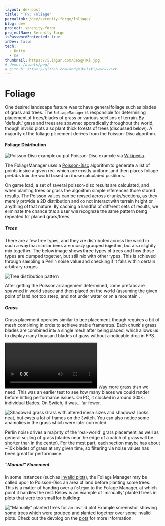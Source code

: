 ```yaml
---
layout: dev-post
title: "TPS: Foliage"
permalink: /dev/serenity-forge/foliage/
blog: dev
project: serenity-forge
projectName: Serenity Forge
isPasswordProtected: true
inDev: false
tech:
  - Unity
  - C#
thumbnail: https://i.imgur.com/3eSgyTKl.jpg
# demo: /assets/peg/
# github: https://github.com/andymikulski/work-work
---
```


# Foliage

One desired landscape feature was to have general foliage such as blades of grass and trees. The `FoliageManager` is responsible for determining placement of trees/blades of grass on various sections of terrain. By 'default,' grass and trees are spawned sporadically throughout the world, though invalid plots also plant thick forests of trees (discussed below). A majority of the foliage placement derives from the Poisson-Disc algorithm.

#### Foliage Distribution

![Poisson-Disc example output](https://i.imgur.com/B4fyuyu.jpg)
<label>Poisson-Disc example via [Wikipedia](https://en.wikipedia.org/wiki/Supersampling#Poisson_disc).</label>


The FoliageManager uses a [Poisson-Disc](https://www.jasondavies.com/poisson-disc/) algorithm to generate a list of points inside a given rect which are mostly uniform, and then places foliage prefabs into the world based on those calculated positions.

On game load, a set of several poisson-disc results are calculated, and when planting trees or grass the algorithm simple references those stored results. The Poisson values can be reused across chunks/sections, as they merely provide a 2D distribution and do not interact with terrain height or anything of that nature. By caching a handful of different sets of results, we eliminate the chance that a user will recognize the same pattern being repeated for placed grass/trees.


##### Trees

There are a few tree types, and they are distributed across the world in such a way that similar trees are mostly grouped together, but also slightly mix together. The below image shows three types of trees and how those types are clumped together, but still mix with other types. This is achieved through sampling a Perlin noise value and checking if it falls within certain arbitrary ranges.

![Tree distribution pattern](https://i.imgur.com/C8qiceM.jpg)

After getting the Poisson arrangement determined, some prefabs are spawned in world space and then placed on the world (assuming the given point of land not too steep, and not under water or on a mountain).

##### Grass

Grass placement operates similar to tree placement, though requires a bit of mesh combining in order to achieve stable framerates. Each chunk's grass blades are combined into a single mesh after being placed, which allows us to display many thousand blades of grass without a noticable drop in FPS.

<video src="https://i.imgur.com/ZNjLrRY.mp4" loop controls ></video>
<label>Way more grass than we need. This was an earlier test to see how many blades we could render before hitting performance issues. On PC, it clocked in around 300k+ individual blades. On Switch, it was... far fewer.</label>

![Shadowed grass](https://i.imgur.com/3eSgyTK.jpg)
<label>Grass with altered mesh sizes and shadows! Looks neat, but costs a lot of frames on the Switch. You can also notice some anamolies in the grass which were later corrected.</label>

Perlin noise drives a majority of the 'real-world' grass placement, as well as general scaling of grass (blades near the edge of a patch of grass will be shorter than in the center). For the most part, each section maybe has about ~10k blades of grass at any given time, so filtering via noise values has been great for performance.


##### "Manual" Placement

In some instances (such as [invalid plots](/dev/serenity-forge/paths-n-plots/#plot-validation)), the Foliage Manager may be called upon to Poisson-Disc an area of land before planting some trees. This is a matter of handing over a `Polygon` to the Foliage Manager, at which point it handles the rest. Below is an example of 'manually' planted trees in plots that were too small for building:

!["Manually" planted trees for an invalid plot](https://i.imgur.com/W9wmpMX.jpg)
<label>Example screenshot showing some trees which were grouped and planted together over some invalid plots. Check out the devblog on the [plots](/dev/serenity-forge/paths-n-plots/#plot-validation) for more information.</label>